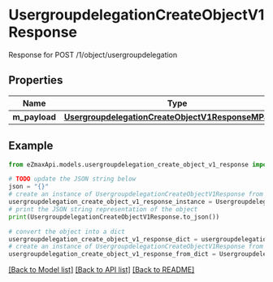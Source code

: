 # UsergroupdelegationCreateObjectV1Response

Response for POST /1/object/usergroupdelegation

## Properties

Name | Type | Description | Notes
------------ | ------------- | ------------- | -------------
**m_payload** | [**UsergroupdelegationCreateObjectV1ResponseMPayload**](UsergroupdelegationCreateObjectV1ResponseMPayload.md) |  | 

## Example

```python
from eZmaxApi.models.usergroupdelegation_create_object_v1_response import UsergroupdelegationCreateObjectV1Response

# TODO update the JSON string below
json = "{}"
# create an instance of UsergroupdelegationCreateObjectV1Response from a JSON string
usergroupdelegation_create_object_v1_response_instance = UsergroupdelegationCreateObjectV1Response.from_json(json)
# print the JSON string representation of the object
print(UsergroupdelegationCreateObjectV1Response.to_json())

# convert the object into a dict
usergroupdelegation_create_object_v1_response_dict = usergroupdelegation_create_object_v1_response_instance.to_dict()
# create an instance of UsergroupdelegationCreateObjectV1Response from a dict
usergroupdelegation_create_object_v1_response_from_dict = UsergroupdelegationCreateObjectV1Response.from_dict(usergroupdelegation_create_object_v1_response_dict)
```
[[Back to Model list]](../README.md#documentation-for-models) [[Back to API list]](../README.md#documentation-for-api-endpoints) [[Back to README]](../README.md)



